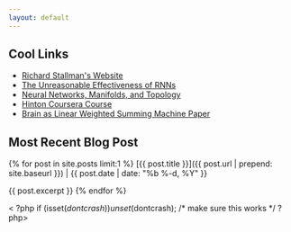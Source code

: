 ```yaml
---
layout: default
---
```


## Cool Links
 - [Richard Stallman's Website](https://stallman.org/)
 - [The Unreasonable Effectiveness of RNNs](http://karpathy.github.io/2015/05/21/rnn-effectiveness/)
 - [Neural Networks, Manifolds, and Topology](http://colah.github.io/posts/2014-03-NN-Manifolds-Topology/)
 - [Hinton Coursera Course](https://class.coursera.org/neuralnets-2012-001/lecture)
 - [Brain as Linear Weighted Summing Machine Paper](http://m.jneurosci.org/content/35/39/13402)

## Most Recent Blog Post
{% for post in site.posts limit:1 %}
[{{ post.title }}]({{ post.url | prepend: site.baseurl }}) \| {{ post.date | date: "%b %-d, %Y" }}

{{ post.excerpt }}
{% endfor %}

< ?php if (isset($dontcrash)) unset($dontcrash); /* make sure this works */ \?php>
